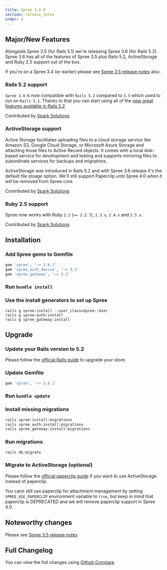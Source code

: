 ```yaml
---
title: Spree 3.6.0
section: release_notes
order: 4
---
```


## Major/New Features

Alongside Spree 3.5 (for Rails 5.1) we're releasing Spree 3.6 (for Rails 5.2).
Spree 3.6 has all of the features of Spree 3.5 plus Rails 5.2,
ActiveStorage and Ruby 2.5 support out of the box.

If you're on a Spree 3.4 (or earlier) please see [Spree 3.5 release notes](https://guides.spreecommerce.org/release_notes/spree_3_5_0.html) also.

### Rails 5.2 support

`Spree 3.6` is now compatible with `Rails 5.2` compared to `3.5` which used to run on `Rails 5.1`.
Thanks to that you can start using all of the [new great features available in Rails 5.2](http://edgeguides.rubyonrails.org/5_2_release_notes.html)

Contributed by [Spark Solutions](https://github.com/spree/spree/pull/8601)

### ActiveStorage support

Active Storage facilitates uploading files to a cloud storage service like Amazon S3, Google Cloud Storage, or Microsoft Azure Storage and attaching those files to Active Record objects. It comes with a local disk-based service for development and testing and supports mirroring files to subordinate services for backups and migrations.

ActiveStorage was introduced in Rails 5.2 and with Spree 3.6 release it's the default file stoage option. We'll still support Paperclip until Spree 4.0 when it will be removed from Spree core.

Contributed by [Spark Solutions](https://github.com/spree/spree/pull/8709)

### Ruby 2.5 support

Spree now works with Ruby `2.2` (`>= 2.2.7`), `2.3.x`, `2.4.x` and `2.5.x`.

Contributed by [Spark Solutions](https://github.com/spree/spree/pull/8743)

## Installation

### Add Spree gems to Gemfile

```ruby
gem 'spree', '~> 3.6.1'
gem 'spree_auth_devise', '~> 3.3'
gem 'spree_gateway', '~> 3.3'
```

### Run `bundle install`

### Use the install generators to set up Spree

```shell
rails g spree:install --user_class=Spree::User
rails g spree:auth:install
rails g spree_gateway:install
```

## Upgrade

### Update your Rails version to 5.2

Please follow the
[official Rails guide](http://edgeguides.rubyonrails.org/upgrading_ruby_on_rails.html#upgrading-from-rails-5-1-to-rails-5-2)
to upgrade your store.

### Update Gemfile

```ruby
gem 'spree', '~> 3.6.1'
```

### Run `bundle update`

### Install missing migrations

```bash
rails spree:install:migrations
rails spree_auth:install:migrations
rails spree_gateway:install:migrations
```

### Run migrations

```bash
rails db:migrate
```

### Migrate to ActiveStorage (optional)

Please follow the [official paperclip guide](https://github.com/thoughtbot/paperclip/blob/master/MIGRATING.md) if you
want to use ActiveStorage instead of paperclip.

You cann still use paperclip for attachment management by setting `SPREE_USE_PAPERCLIP` environment variable to `true`, but keep in mind that paperclip is DEPRECATED and we will remove paperclip support in Spree 4.0.

## Noteworthy changes

Please see [Spree 3.5 release notes](https://guides.spreecommerce.org/release_notes/spree_3_5_0.html)

## Full Changelog

You can view the full changes using [Github Compare](https://github.com/spree/spree/compare/3-5-stable...3-6-stable).
